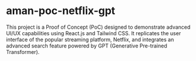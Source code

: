 # aman-poc-netflix-gpt
This project is a Proof of Concept (PoC) designed to demonstrate advanced UI/UX capabilities using React.js and Tailwind CSS. It replicates the user interface of the popular streaming platform, Netflix, and integrates an advanced search feature powered by GPT (Generative Pre-trained Transformer). 
